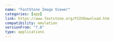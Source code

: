 ```yaml
---
name: "FastStone Image Viewer"
categories: [app]
link: https://www.faststone.org/FSIVDownload.htm
compatibility: emulation
versionFrom: "7.8"
type: applications
---
```


